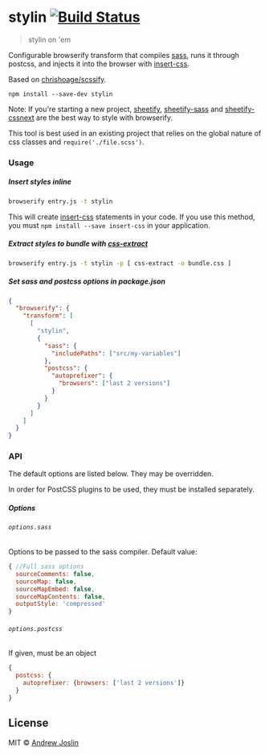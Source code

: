 # stylin [![Build Status](https://travis-ci.org/ajoslin/stylin.svg?branch=master)](https://travis-ci.org/ajoslin/stylin)

> stylin on 'em

Configurable browserify transform that compiles [sass](http://sass-lang.com), runs it through postcss, and injects it into the browser with [insert-css](https://github.com/substack/insert-css).

Based on [chrishoage/scssify](https://github.com/chrishoage/scssify).

```
npm install --save-dev stylin
```

Note: If you're starting a new project, [sheetify](https://github.com/stackcss/sheetify), [sheetify-sass](https://github.com/stackcss/sheetify-sass) and [sheetify-cssnext](https://github.com/stackcss/sheetify-cssnext) are the best way to style with browserify.

This tool is best used in an existing project that relies on the global nature of css classes and `require('./file.scss')`.

### Usage

##### Insert styles inline

```sh
browserify entry.js -t stylin
```

This will create [insert-css](https://github.com/substack/insert-css) statements in your code. If you use this method, you must `npm install --save insert-css` in your application.

##### Extract styles to bundle with [css-extract](https://github.com/stackcss/css-extract)

```sh
browserify entry.js -t stylin -p [ css-extract -o bundle.css ]
```

##### Set sass and postcss options in package.json

```json
{
  "browserify": {
    "transform": [
      [
        "stylin",
        {
          "sass": {
            "includePaths": ["src/my-variables"]
          },
          "postcss": {
            "autoprefixer": {
              "browsers": ["last 2 versions"]
            }
          }
        }
      ]
    ]
  }
}
```

### API

The default options are listed below. They may be overridden.

In order for PostCSS plugins to be used, they must be installed separately.

##### Options

###### `options.sass`

Options to be passed to the sass compiler. Default value:

```js
{ //Full sass options
  sourceComments: false,
  sourceMap: false,
  sourceMapEmbed: false,
  sourceMapContents: false,
  outputStyle: 'compressed'
}
```

###### `options.postcss`

If given, must be an object
```js
{
  postcss: {
    autoprefixer: {browsers: ['last 2 versions']}
  }
}
```

## License

MIT © [Andrew Joslin](http://ajoslin.com)

